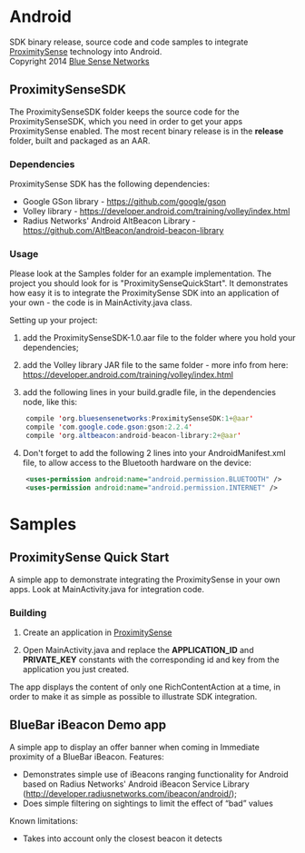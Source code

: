 # Android

SDK binary release, source code and code samples to integrate [ProximitySense](http://proximitysense.com) technology into Android.  
Copyright 2014 [Blue Sense Networks](http://bluesensenetworks.com)




## ProximitySenseSDK

The ProximitySenseSDK folder keeps the source code for the ProximitySenseSDK, which you need in order to get your apps ProximitySense enabled.
The most recent binary release is in the **release** folder, built and packaged as an AAR.

### Dependencies
  
ProximitySense SDK has the following dependencies:

- Google GSon library - https://github.com/google/gson
- Volley library - https://developer.android.com/training/volley/index.html
- Radius Networks' Android AltBeacon Library - https://github.com/AltBeacon/android-beacon-library

### Usage

Please look at the Samples folder for an example implementation. The project you should look for is "ProximitySenseQuickStart". 
It demonstrates how easy it is to integrate the ProximitySense SDK into an application of your own - the code is in MainActivity.java class.

Setting up your project:

1. add the ProximitySenseSDK-1.0.aar file to the folder where you hold your dependencies;
2. add the Volley library JAR file to the same folder - more info from here: https://developer.android.com/training/volley/index.html

3. add the following lines in your build.gradle file, in the dependencies node, like this:
``` java
    compile 'org.bluesensenetworks:ProximitySenseSDK:1+@aar'
    compile 'com.google.code.gson:gson:2.2.4'
    compile 'org.altbeacon:android-beacon-library:2+@aar'
```

4. Don't forget to add the following 2 lines into your AndroidManifest.xml file, to allow access to the Bluetooth hardware on the device:
``` xml
    <uses-permission android:name="android.permission.BLUETOOTH" />
    <uses-permission android:name="android.permission.INTERNET" />
```


# Samples

## ProximitySense Quick Start

A simple app to demonstrate integrating the ProximitySense in your own apps. Look at MainActivity.java for integration code.

### Building

1. Create an application in [ProximitySense](http://proximitysense.com)

2. Open MainActivity.java and replace the **APPLICATION_ID** and **PRIVATE_KEY** constants with the corresponding id and key from the application you just created.

The app displays the content of only one RichContentAction at a time, in order to make it as simple as possible to illustrate SDK integration.  


## BlueBar iBeacon Demo app

A simple app to display an offer banner when coming in Immediate proximity of a BlueBar iBeacon.
Features:
- Demonstrates simple use of iBeacons ranging functionality for Android based on Radius Networks' Android iBeacon Service Library (http://developer.radiusnetworks.com/ibeacon/android/);
- Does simple filtering on sightings to limit the effect of “bad” values

Known limitations:
- Takes into account only the closest beacon it detects
